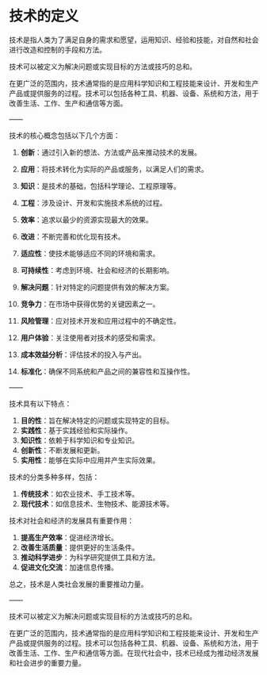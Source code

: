 # 技术的定义

技术是指人类为了满足自身的需求和愿望，运用知识、经验和技能，对自然和社会进行改造和控制的手段和方法。

技术可以被定义为解决问题或实现目标的方法或技巧的总和。

在更广泛的范围内，技术通常指的是应用科学知识和工程技能来设计、开发和生产产品或提供服务的过程。技术可以包括各种工具、机器、设备、系统和方法，用于改善生活、工作、生产和通信等方面。

——

技术的核心概念包括以下几个方面：

1. **创新**：通过引入新的想法、方法或产品来推动技术的发展。
2. **应用**：将技术转化为实际的产品或服务，以满足人们的需求。 
3. **知识**：是技术的基础，包括科学理论、工程原理等。
4. **工程**：涉及设计、开发和实施技术系统的过程。
5. **效率**：追求以最少的资源实现最大的效果。 
6. **改进**：不断完善和优化现有技术。
7. **适应性**：使技术能够适应不同的环境和需求。 
8. **可持续性**：考虑到环境、社会和经济的长期影响。 
9. **解决问题**：针对特定的问题提供有效的解决方案。 
10. **竞争力**：在市场中获得优势的关键因素之一。

11. **风险管理**：应对技术开发和应用过程中的不确定性。

12. **用户体验**：关注使用者对技术的感受和需求。

13. **成本效益分析**：评估技术的投入与产出。

 14. **标准化**：确保不同系统和产品之间的兼容性和互操作性。

——

 技术具有以下特点：

1. **目的性**：旨在解决特定的问题或实现特定的目标。 
2. **实践性**：基于实践经验和实际操作。
3. **知识性**：依赖于科学知识和专业知识。
4. **创新性**：不断发展和更新。
5. **实用性**：能够在实际中应用并产生实际效果。

 技术的分类多种多样，包括：

1. **传统技术**：如农业技术、手工技术等。
2. **现代技术**：如信息技术、生物技术、能源技术等。

 技术对社会和经济的发展具有重要作用： 

1. **提高生产效率**：促进经济增长。 
2. **改善生活质量**：提供更好的生活条件。 
3. **推动科学进步**：为科学研究提供工具和方法。
4. **促进文化交流**：加速信息传播。

 总之，技术是人类社会发展的重要推动力量。

——

技术可以被定义为解决问题或实现目标的方法或技巧的总和。

在更广泛的范围内，技术通常指的是应用科学知识和工程技能来设计、开发和生产产品或提供服务的过程。技术可以包括各种工具、机器、设备、系统和方法，用于改善生活、工作、生产和通信等方面。在现代社会中，技术已经成为推动经济发展和社会进步的重要力量。